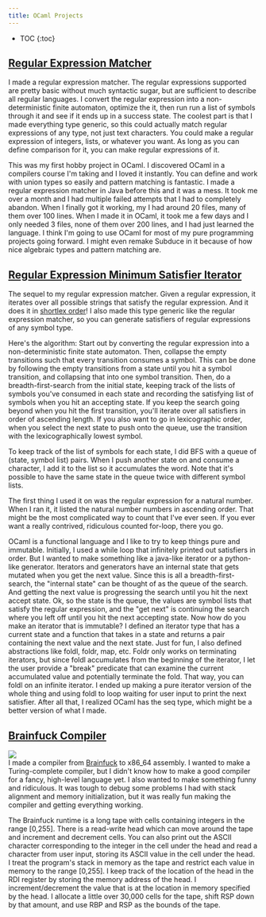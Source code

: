 ```yaml
---
title: OCaml Projects
---
```

* TOC
{:toc}
## [Regular Expression Matcher](https://github.com/quasarbright/quasarbright.github.io/tree/master/OCaml/RegExp)  
I made a regular expression matcher. The regular expressions supported are pretty basic without much syntactic sugar, but are sufficient to describe all regular languages. I convert the regular expression into a non-deterministic finite automaton, optimize the it, then run run a list of symbols through it and see if it ends up in a success state. The coolest part is that I made everything type generic, so this could actually match regular expressions of any type, not just text characters. You could make a regular expression of integers, lists, or whatever you want. As long as you can define comparison for it, you can make regular expressions of it.  

This was my first hobby project in OCaml. I discovered OCaml in a compilers course I'm taking and I loved it instantly. You can define and work with union types so easily and pattern matching is fantastic. I made a regular expression matcher in Java before this and it was a mess. It took me over a month and I had multiple failed attempts that I had to completely abandon. When I finally got it working, my I had around 20 files, many of them over 100 lines. When I made it in OCaml, it took me a few days and I only needed 3 files, none of them over 200 lines, and I had just learned the language. I think I'm going to use OCaml for most of my pure programming projects going forward. I might even remake Subduce in it because of how nice algebraic types and pattern matching are.  

## [Regular Expression Minimum Satisfier Iterator](https://github.com/quasarbright/quasarbright.github.io/tree/master/OCaml/RegExp)
The sequel to my regular expression matcher. Given a regular expression, it iterates over all possible strings that satisfy the regular expression. And it does it in [shortlex order](https://en.wikipedia.org/wiki/Shortlex_order)! I also made this type generic like the regular expression matcher, so you can generate satisfiers of regular expressions of any symbol type.  

Here's the algorithm: Start out by converting the regular expression into a non-deterministic finite state automaton. Then, collapse the empty transitions such that every transition consumes a symbol. This can be done by following the empty transitions from a state until you hit a symbol transition, and collapsing that into one symbol transition. Then, do a breadth-first-search from the initial state, keeping track of the lists of symbols you've consumed in each state and recording the satisfying list of symbols when you hit an accepting state. If you keep the search going beyond when you hit the first transition, you'll iterate over all satisfiers in order of ascending length. If you also want to go in lexicographic order, when you select the next state to push onto the queue, use the transition with the lexicographically lowest symbol.  

To keep track of the list of symbols for each state, I did BFS with a queue of (state, symbol list) pairs. When I push another state on and consume a character, I add it to the list so it accumulates the word. Note that it's possible to have the same state in the queue twice with different symbol lists.  

The first thing I used it on was the regular expression for a natural number. When I ran it, it listed the natural number numbers in ascending order. That might be the most complicated way to count that I've ever seen. If you ever want a really contrived, ridiculous counted for-loop, there you go.  

OCaml is a functional language and I like to try to keep things pure and immutable. Initially, I used a while loop that infinitely printed out satisfiers in order. But I wanted to make something like a java-like iterator or a python-like generator. Iterators and generators have an internal state that gets mutated when you get the next value. Since this is all a breadth-first-search, the "internal state" can be thought of as the queue of the search. And getting the next value is progressing the search until you hit the next accept state. Ok, so the state is the queue, the values are symbol lists that satisfy the regular expression, and the "get next" is continuing the search where you left off until you hit the next accepting state. Now how do you make an iterator that is immutable? I defined an iterator type that has a current state and a function that takes in a state and returns a pair containing the next value and the next state. Just for fun, I also defined abstractions like foldl, foldr, map, etc. Foldr only works on terminating iterators, but since foldl accumulates from the beginning of the iterator, I let the user provide a "break" predicate that can examine the current accumulated value and potentially terminate the fold. That way, you can foldl on an infinite iterator. I ended up making a pure iterator version of the whole thing and using foldl to loop waiting for user input to print the next satisfier. After all that, I realized OCaml has the seq type, which might be a better version of what I made.  


## [Brainfuck Compiler](https://github.com/quasarbright/quasarbright.github.io/tree/master/OCaml/BrainFuck)  
![](https://quasarbright.github.io/images/brainfuck_compiler_screenshot.png)  
I made a compiler from [Brainfuck](https://en.wikipedia.org/wiki/Brainfuck) to x86_64 assembly. I wanted to make a Turing-complete compiler, but I didn't know how to make a good compiler for a fancy, high-level language yet. I also wanted to make something funny and ridiculous. It was tough to debug some problems I had with stack alignment and memory initialization, but it was really fun making the compiler and getting everything working.  

The Brainfuck runtime is a long tape with cells containing integers in the range [0,255]. There is a read-write head which can move around the tape and increment and decrement cells. You can also print out the ASCII character corresponding to the integer in the cell under the head and read a character from user input, storing its ASCII value in the cell under the head. I treat the program's stack in memory as the tape and restrict each value in memory to the range [0,255]. I keep track of the location of the head in the RDI register by storing the memory address of the head. I increment/decrement the value that is at the location in memory specified by the head. I allocate a little over 30,000 cells for the tape, shift RSP down by that amount, and use RBP and RSP as the bounds of the tape.

